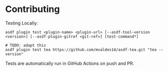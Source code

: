 # Contributing

Testing Locally:

```shell
asdf plugin test <plugin-name> <plugin-url> [--asdf-tool-version <version>] [--asdf-plugin-gitref <git-ref>] [test-command*]

# TODO: adapt this
asdf plugin test tea https://github.com/mvaldes14/asdf-tea.git "tea --version"
```

Tests are automatically run in GitHub Actions on push and PR.
